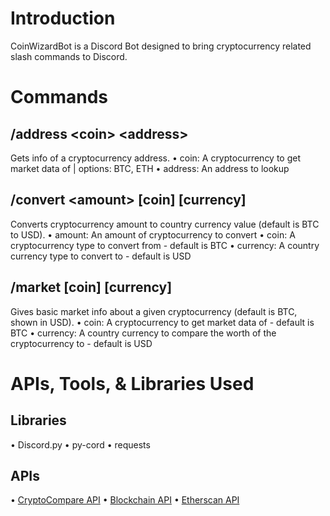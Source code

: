 # Introduction
CoinWizardBot is a Discord Bot designed to bring cryptocurrency related slash commands to Discord.

# Commands
## /address \<coin\> \<address\>
Gets info of a cryptocurrency address.
    • coin: A cryptocurrency to get market data of | options: BTC, ETH
    • address: An address to lookup

## /convert \<amount\> \[coin\] \[currency\]
Converts cryptocurrency amount to country currency value (default is BTC to USD).
    • amount: An amount of cryptocurrency to convert
    • coin: A cryptocurrency type to convert from - default is BTC
    • currency: A country currency type to convert to - default is USD

## /market \[coin\] \[currency\]
Gives basic market info about a given cryptocurrency (default is BTC, shown in USD).
    • coin: A cryptocurrency to get market data of - default is BTC 
    • currency: A country currency to compare the worth of the cryptocurrency to - default is USD

# APIs, Tools, & Libraries Used
## Libraries
• Discord.py
• py-cord
• requests
## APIs
• [CryptoCompare API](https://min-api.cryptocompare.com/documentation)
• [Blockchain API](https://www.blockchain.com/explorer/api)
• [Etherscan API](https://docs.etherscan.io/)